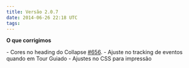 ```yaml
---
title: Versão 2.0.7
date: 2014-06-26 22:18 UTC
tags:
---
```


**O que corrigimos**

\- Cores no heading do Collapse [#656](https://github.com/locaweb/locawebstyle/issues/656).
\- Ajuste no tracking de eventos quando em Tour Guiado
\- Ajustes no CSS para impressão
